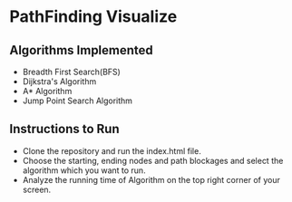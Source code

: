 # PathFinding Visualize
## Algorithms Implemented
- Breadth First Search(BFS)
- Dijkstra's Algorithm
- A* Algorithm
- Jump Point Search Algorithm
## Instructions to Run
- Clone the repository and run the index.html file.
- Choose the starting, ending nodes and path blockages and select the algorithm which you want to run.
- Analyze the running time of Algorithm on the top right corner of your screen.
